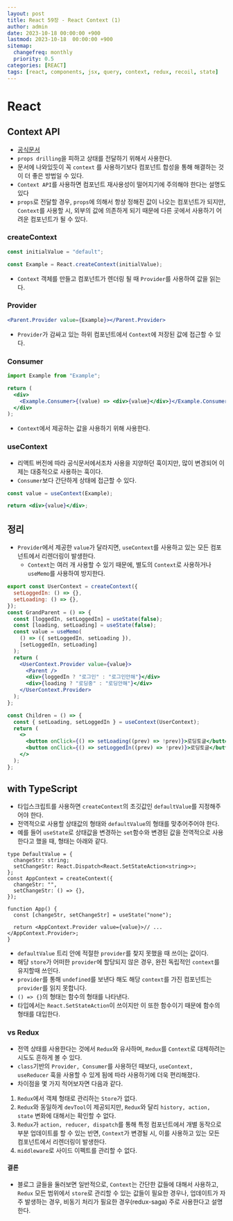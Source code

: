 ```yaml
---
layout: post
title: React 59장 - React Context (1)
author: admin
date: 2023-10-18 00:00:00 +900
lastmod: 2023-10-18  00:00:00 +900
sitemap:
  changefreq: monthly
  priority: 0.5
categories: [REACT]
tags: [react, components, jsx, query, context, redux, recoil, state]
---
```


# React

## Context API

- [공식문서](https://ko.legacy.reactjs.org/docs/context.html)
- `props drilling`을 피하고 상태를 전달하기 위해서 사용한다.
- 문서에 나와있듯이 꼭 `context` 를 사용하기보다 컴포넌트 합성을 통해 해결하는 것이 더 좋은 방법일 수 있다.
- `Context API`를 사용하면 컴포넌트 재사용성이 떨어지기에 주의해야 한다는 설명도 있다
- `props`로 전달할 경우, `props`에 의해서 항상 정해진 값이 나오는 컴포넌트가 되지만, `Context`를 사용할 시, 외부의 값에 의존하게 되기 때문에 다른 곳에서 사용하기 어려운 컴포넌트가 될 수 있다.

### createContext

```jsx
const initialValue = "default";

const Example = React.createContext(initialValue);
```

- `Context` 객체를 만들고 컴포넌트가 렌더링 될 때 `Provider`를 사용하여 값을 읽는다.

### Provider

```jsx
<Parent.Provider value={Example}></Parent.Provider>
```

- `Provider`가 감싸고 있는 하위 컴포넌트에서 `Context`에 저장된 값에 접근할 수 있다.

### Consumer

```jsx
import Example from "Example";

return (
  <div>
    <Example.Consumer>{(value) => <div>{value}</div>}</Example.Consumer>
  </div>
);
```

- `Context`에서 제공하는 값을 사용하기 위해 사용한다.

### useContext

- 리액트 버전에 따라 공식문서에서조차 사용을 지양하던 훅이지만, 많이 변경되어 이제는 대중적으로 사용하는 훅이다.
- `Consumer`보다 간단하게 상태에 접근할 수 있다.

```jsx
const value = useContext(Example);

return <div>{value}</div>;
```

## 정리

- `Provider`에서 제공한 `value`가 달라지면, `useContext`를 사용하고 있는 모든 컴포넌트에서 리렌더링이 발생한다.
  - `Context`는 여러 개 사용할 수 있기 때문에, 별도의 `Context`로 사용하거나 `useMemo`를 사용하여 방지한다.

```jsx
export const UserContext = createContext({
  setLoggedIn: () => {},
  setLoading: () => {},
});
const GrandParent = () => {
  const [loggedIn, setLoggedIn] = useState(false);
  const [loading, setLoading] = useState(false);
  const value = useMemo(
    () => ({ setLoggedIn, setLoading }),
    [setLoggedIn, setLoading]
  );
  return (
    <UserContext.Provider value={value}>
      <Parent />
      <div>{loggedIn ? "로그인" : "로그인안해"}</div>
      <div>{loading ? "로딩중" : "로딩안해"}</div>
    </UserContext.Provider>
  );
};

const Children = () => {
  const { setLoading, setLoggedIn } = useContext(UserContext);
  return (
    <>
      <button onClick={() => setLoading((prev) => !prev)}>로딩토글</button>
      <button onClick={() => setLoggedIn((prev) => !prev)}>로딩토글</button>
    </>
  );
};
```

## with TypeScript

- 타입스크립트를 사용하면 `createContext`의 초깃값인 `defaultValue`를 지정해주어야 한다.
- 전역적으로 사용할 상태값의 형태와 `defaultValue`의 형태를 맞추어주어야 한다.
- 예를 들어 `useState`로 상태값을 변경하는 `set`함수와 변경된 값을 전역적으로 사용한다고 했을 때, 형태는 아래와 같다.

```tsx
type DefaultValue = {
  changeStr: string;
  setChangeStr: React.Dispatch<React.SetStateAction<string>>;
};
const AppContext = createContext({
  changeStr: "",
  setChangeStr: () => {},
});

function App() {
  const [changeStr, setChangeStr] = useState("none");

  return <AppContext.Provider value={value}>// ...</AppContext.Provider>;
}
```

- `defaultValue` 트리 안에 적절한 `provider`를 찾지 못했을 때 쓰이는 값이다.
- 해당 `store`가 어떠한 `provider`에 할당되지 않은 경우, 완전 독립적인 `context`를 유지할때 쓰인다.
- `provider`를 통해 `undefined`를 보낸다 해도 해당 `context`를 가진 컴포넌트는 `provider`를 읽지 못합니다.
- `() => {}`의 형태는 함수의 형태를 나타낸다.
- 타입에서는 `React.SetStateAction`이 쓰이지만 이 또한 함수이기 때문에 함수의 형태를 대입한다.

### vs Redux

- 전역 상태를 사용한다는 것에서 `Redux`와 유사하며, `Redux`를 `Context`로 대체하려는 시도도 흔하게 볼 수 있다.
- `class`기반의 `Provider, Consumer`를 사용하던 때보다, `useContext, useReducer` 훅을 사용할 수 있게 됨에 따라 사용하기에 더욱 편리해졌다.
- 차이점을 몇 가지 적어보자면 다음과 같다.

1. `Redux`에서 객체 형태로 관리하는 `Store`가 없다.
2. `Redux`와 동일하게 `devTool`이 제공되지만, `Redux`와 달리 `history, action, state` 변화에 대해서는 확인할 수 없다.
3. `Redux`가 `action, reducer, dispatch`를 통해 특정 컴포넌트에서 개별 동작으로 부분 업데이트를 할 수 있는 반면, `Context`가 변경될 시, 이를 사용하고 있는 모든 컴포넌트에서 리렌더링이 발생한다.
4. `middleware`로 사이드 이펙트를 관리할 수 없다.

#### 결론

- 블로그 글들을 둘러보면 일반적으로, `Context`는 간단한 값들에 대해서 사용하고, `Redux` 모든 범위에서 `store`로 관리할 수 있는 값들이 필요한 경우나, 업데이트가 자주 발생하는 경우, 비동기 처리가 필요한 경우(redux-saga) 주로 사용한다고 설명한다.
